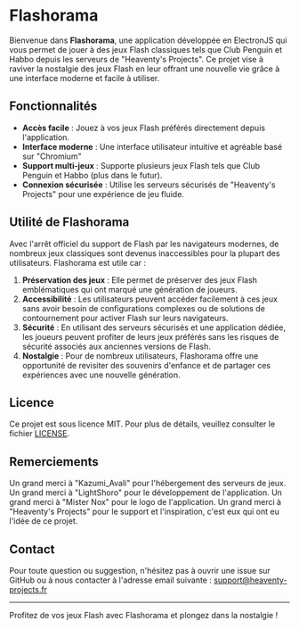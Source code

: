 # Flashorama

Bienvenue dans **Flashorama**, une application développée en ElectronJS qui vous permet de jouer à des jeux Flash classiques tels que Club Penguin et Habbo depuis les serveurs de "Heaventy's Projects". Ce projet vise à raviver la nostalgie des jeux Flash en leur offrant une nouvelle vie grâce à une interface moderne et facile à utiliser.

## Fonctionnalités

- **Accès facile** : Jouez à vos jeux Flash préférés directement depuis l'application.
- **Interface moderne** : Une interface utilisateur intuitive et agréable basé sur "Chromium"
- **Support multi-jeux** : Supporte plusieurs jeux Flash tels que Club Penguin et Habbo (plus dans le futur).
- **Connexion sécurisée** : Utilise les serveurs sécurisés de "Heaventy's Projects" pour une expérience de jeu fluide.

## Utilité de Flashorama

Avec l'arrêt officiel du support de Flash par les navigateurs modernes, de nombreux jeux classiques sont devenus inaccessibles pour la plupart des utilisateurs. Flashorama est utile car :

1. **Préservation des jeux** : Elle permet de préserver des jeux Flash emblématiques qui ont marqué une génération de joueurs.
2. **Accessibilité** : Les utilisateurs peuvent accéder facilement à ces jeux sans avoir besoin de configurations complexes ou de solutions de contournement pour activer Flash sur leurs navigateurs.
3. **Sécurité** : En utilisant des serveurs sécurisés et une application dédiée, les joueurs peuvent profiter de leurs jeux préférés sans les risques de sécurité associés aux anciennes versions de Flash.
4. **Nostalgie** : Pour de nombreux utilisateurs, Flashorama offre une opportunité de revisiter des souvenirs d'enfance et de partager ces expériences avec une nouvelle génération.

## Licence

Ce projet est sous licence MIT. Pour plus de détails, veuillez consulter le fichier [LICENSE](LICENSE).

## Remerciements

Un grand merci à "Kazumi_Avali" pour l'hébergement des serveurs de jeux.
Un grand merci à "LightShoro" pour le développement de l'application.
Un grand merci à "Mister Nox" pour le logo de l'application.
Un grand merci à "Heaventy's Projects" pour le support et l'inspiration, c'est eux qui ont eu l'idée de ce projet.

## Contact

Pour toute question ou suggestion, n'hésitez pas à ouvrir une issue sur GitHub ou à nous contacter à l'adresse email suivante : 
support@heaventy-projects.fr

---

Profitez de vos jeux Flash avec Flashorama et plongez dans la nostalgie !

